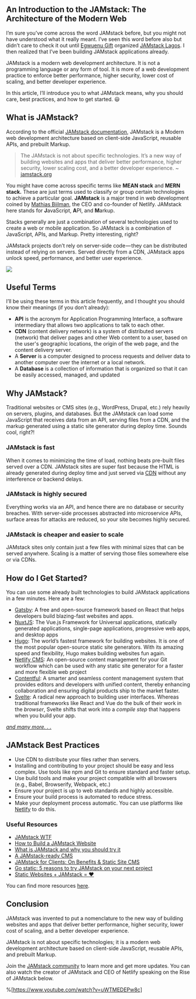 ## An Introduction to the JAMstack: The Architecture of the Modern Web

I’m sure you’ve come across the word JAMstack before, but you might not have understood what it really meant. I’ve seen this word before also but didn’t care to check it out until [Egwuenu Gift](https://twitter.com/lauragift_) organized [JAMstack Lagos](https://twitter.com/jamstacklagos). I then realized that I’ve been building JAMstack applications already.

JAMstack is a modern web development architecture. It is not a programming language or any form of tool. It is more of a web development practice to enforce better performance, higher security, lower cost of scaling, and better developer experience.

In this article, I’ll introduce you to what JAMstack means, why you should care, best practices, and how to get started. 😃

## What is JAMstack?

According to the official [JAMstack documentation](https://jamstack.org/), JAMstack is a Modern web development architecture based on client-side JavaScript, reusable APIs, and prebuilt Markup.

> The JAMstack is not about specific technologies. It’s a new way of building websites and apps that deliver better performance, higher security, lower scaling cost, and a better developer experience. ~ [jamstack.org](https://jamstack.org)

You might have come across specific terms like **MEAN stack** and **MERN stack.** These are just terms used to classify or group certain technologies to achieve a particular goal. **JAMstack** is a major trend in web development coined by [Mathias Biilman](https://twitter.com/biilmann), the CEO and co-founder of Netlify. JAMstack here stands for **J**avaScript, **A**PI, and **M**arkup.

Stacks generally are just a combination of several technologies used to create a web or mobile application. So JAMstack is a combination of JavaScript, APIs, and Markup. Pretty interesting, right?

JAMstack projects don’t rely on server-side code — they can be distributed instead of relying on servers. Served directly from a CDN, JAMstack apps unlock speed, performance, and better user experience.

![](https://cdn-images-1.medium.com/max/1600/1*033Z3JaR-zCm46ro7AbD3A.png)

## Useful Terms

I’ll be using these terms in this article frequently, and I thought you should know their meanings (if you don’t already):

-   **API** is the acronym for Application Programming Interface, a software intermediary that allows two applications to talk to each other.
-   **CDN** (content delivery network) is a system of distributed servers (network) that deliver pages and other Web content to a user, based on the user's geographic locations, the origin of the web page, and the content delivery server.
-   A **Server** is a computer designed to process requests and deliver data to another computer over the internet or a local network.
-   A **Database** is a collection of information that is organized so that it can be easily accessed, managed, and updated

## Why JAMstack?

Traditional websites or CMS sites (e.g., WordPress, Drupal, etc.) rely heavily on servers, plugins, and databases. But the JAMstack can load some JavaScript that receives data from an API, serving files from a CDN, and the markup generated using a static site generator during deploy time. Sounds cool, right?!

### JAMstack is fast

When it comes to minimizing the time of load, nothing beats pre-built files served over a CDN. JAMstack sites are super fast because the HTML is already generated during deploy time and just served via [CDN](https://www.cloudflare.com/learning/cdn/what-is-a-cdn/) without any interference or backend delays.

### JAMstack is highly secured

Everything works via an API, and hence there are no database or security breaches. With server-side processes abstracted into microservice APIs, surface areas for attacks are reduced, so your site becomes highly secured.

### JAMstack is cheaper and easier to scale

JAMstack sites only contain just a few files with minimal sizes that can be served anywhere. Scaling is a matter of serving those files somewhere else or via CDNs.

## How do I Get Started?

You can use some already built technologies to build JAMstack applications in a few minutes. Here are a few:

- [Gatsby](https://www.gatsbyjs.org/): A free and open-source framework based on React that helps developers build blazing-fast websites and apps.
- [NuxtJS](https://nuxtjs.org/): The Vue.js Framework for Universal applications, statically generated applications, single-page applications, progressive web apps, and desktop apps
- [Hugo](http://gohugo.io): The world’s fastest framework for building websites. It is one of the most popular open-source static site generators. With its amazing speed and flexibility, Hugo makes building websites fun again.
- [Netlify CMS](https://www.netlifycms.org/): An open-source content management for your Git workflow which can be used with any static site generator for a faster and more flexible web project
- [Contentful](https://www.contentful.com): A smarter and seamless content management system that provides editors and developers with unified content, thereby enhancing collaboration and ensuring digital products ship to the market faster.
- [Svelte](https://svelte.dev/): A radical new approach to building user interfaces. Whereas traditional frameworks like React and Vue do the bulk of their work in the _browser_, Svelte shifts that work into a _compile step_ that happens when you build your app.

[_and many more. . ._](https://www.staticgen.com/)

## JAMstack Best Practices

-   Use CDN to distribute your files rather than servers.
-   Installing and contributing to your project should be easy and less complex. Use tools like npm and Git to ensure standard and faster setup.
-   Use build tools and make your project compatible with all browsers (e.g., Babel, Browserify, Webpack, etc.)
-   Ensure your project is up to web standards and highly accessible.
-   Ensure your build process is automated to reduce stress.
-   Make your deployment process automatic. You can use platforms like [Netlify](https://netlify.com) to do this.

### Useful Resources

- [JAMstack WTF](https://jamstack.wtf/)
- [How to Build a JAMstack Website](https://cosmicjs.com/blog/how-to-build-a-jamstack-website)
- [What is JAMstack and why you should try it](https://www.giftegwuenu.com/what-is-ja-mstack-and-why-you-should-try-it)
- [A JAMstack-ready CMS](https://www.contentful.com/r/knowledgebase/jamstack-cms/)
- [JAMstack for Clients: On Benefits & Static Site CMS](https://snipcart.com/blog/jamstack-clients-static-site-cms)
- [Go static: 5 reasons to try JAMstack on your next project](https://builtvisible.com/go-static-try-jamstack/)
- [Static Websites + JAMstack = ❤](https://julian.is/article/static-websites-and-jamstack/)

You can find more resources [here](https://jamstack.org/resources/).

## Conclusion

JAMstack was invented to put a nomenclature to the new way of building websites and apps that deliver better performance, higher security, lower cost of scaling, and a better developer experience.

JAMstack is not about specific technologies; it is a modern web development architecture based on client-side JavaScript, reusable APIs, and prebuilt Markup.

Join the [JAMstack community](https://jamstack.org/community/) to learn more and get more updates. You can also watch the creator of JAMstack and CEO of Netlify speaking on the Rise of JAMstack below.

%[https://www.youtube.com/watch?v=uWTMEDEPw8c]